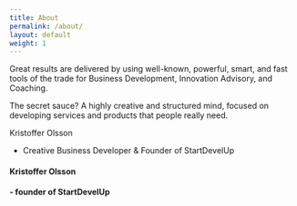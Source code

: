 ```yaml
---
title: About
permalink: /about/
layout: default
weight: 1
---
```

Great results are delivered by using well-known, powerful, smart, and fast tools of the trade for Business Development, Innovation Advisory, and Coaching.

The secret sauce? A highly creative and structured mind, focused on developing services and products that people really need.

Kristoffer Olsson
- Creative Business Developer & Founder of StartDevelUp

<div class="me">
<h4 class="name">Kristoffer Olsson</h4>
<h4>- founder of StartDevelUp</h4>
</div>